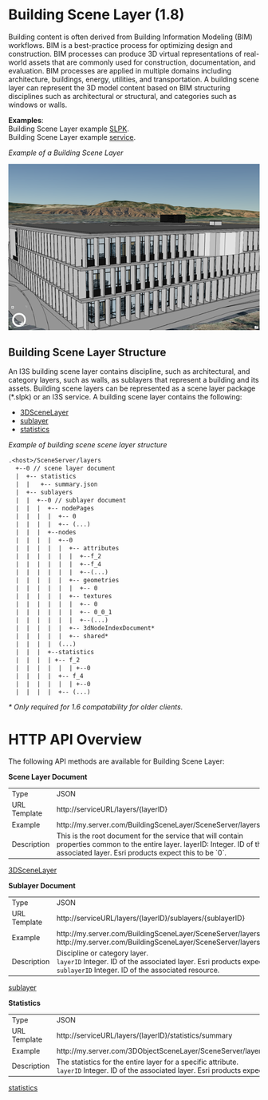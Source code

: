 # Building Scene Layer (1.8)

Building content is often derived from Building Information Modeling (BIM) workflows. BIM is a best-practice process for optimizing design and construction. BIM processes can produce 3D virtual representations of real-world assets that are commonly used for construction, documentation, and evaluation. BIM processes are applied in multiple domains including architecture, buildings, energy, utilities, and transportation. A building scene layer can represent the 3D model content based on BIM structuring disciplines such as architectural or structural, and categories such as windows or walls.

**Examples**:<br />
Building Scene Layer example [SLPK](https://3dcities.maps.arcgis.com/home/item.html?id=3e6417f6544b422496a022f6e84aeaaa).<br />
Building Scene Layer example [service](https://3dcities.maps.arcgis.com/home/item.html?id=bc11dd06a20546509679c1b3bc83380d).<br />

*Example of a Building Scene Layer*

![Building Scene Layer](../img/buildingSceneLayer.png)

## Building Scene Layer Structure
An I3S building scene layer contains discipline, such as architectural, and category layers, such as walls, as sublayers that represent a building and its assets. Building scene layers can be represented as a scene layer package (*.slpk) or an I3S service. A building scene layer contains the following:

- [3DSceneLayer](layer.bld.md)
- [sublayer](sublayer.bld.md)
- [statistics](stats.bld.md)

*Example of building scene scene layer structure*

```
.<host>/SceneServer/layers
  +--0 // scene layer document
  |  +-- statistics
  |  |   +-- summary.json
  |  +-- sublayers
  |  |  +--0 // sublayer document
  |  |  |  +-- nodePages
  |  |  |  |  +-- 0
  |  |  |  |  +-- (...)
  |  |  |  +--nodes
  |  |  |  |  +--0
  |  |  |  |  |  +-- attributes
  |  |  |  |  |  |  +--f_2
  |  |  |  |  |  |  +--f_4
  |  |  |  |  |  |  +--(...)
  |  |  |  |  |  +-- geometries
  |  |  |  |  |  |  +-- 0
  |  |  |  |  |  +-- textures
  |  |  |  |  |  |  +-- 0
  |  |  |  |  |  |  +-- 0_0_1
  |  |  |  |  |  |  +--(...)
  |  |  |  |  |  +-- 3dNodeIndexDocument*
  |  |  |  |  |  +-- shared* 
  |  |  |  |  (...) 
  |  |  |  +--statistics
  |  |  |  | +-- f_2
  |  |  |  |  |  | +--0
  |  |  |  |  +-- f_4
  |  |  |  |  |  | +--0
  |  |  |  |  +-- (...)
```

_* Only required for 1.6 compatability for older clients._ <br />

# HTTP API Overview

The following API methods are available for Building Scene Layer:

**Scene Layer Document**
<table>
<tr>
    <td>Type</td>
    <td>JSON</td>
</tr>
<tr>
    <td>URL Template</td>
    <td>http://serviceURL/layers/{layerID}</td>
</tr>
<tr>
    <td>Example</td>
    <td>http://my.server.com/BuildingSceneLayer/SceneServer/layers/0 </td>
</tr>
<tr>
    <td>Description</td>
    <td>This is the root document for the service that will contain properties common to the entire layer. layerID: Integer. ID of the associated layer. Esri products expect this to be `0`.</td>
</tr>
</table>

[3DSceneLayer](layer.bld.md)

**Sublayer Document**
<table>
<tr>
    <td>Type</td>
    <td>JSON</td>
</tr>
<tr>
    <td>URL Template</td>
    <td>http://serviceURL/layers/{layerID}/sublayers/{sublayerID}</td>
</tr>
<tr>
    <td>Example</td>
    <td>http://my.server.com/BuildingSceneLayer/SceneServer/layers/0/sublayers/33 <br /> 
    http://my.server.com/BuildingSceneLayer/SceneServer/layers/0/sublayers/33/nodes/0/geometries/0 </td>
</tr>
<tr>
    <td>Description</td>
    <td>Discipline or category layer. <br/>
    <code>layerID</code> Integer. ID of the associated layer. Esri products expect this to be `0`. <br/>
    <code>sublayerID</code> Integer. ID of the associated resource. </td>
</tr>
</table>

[sublayer](sublayer.bld.md)

**Statistics**
<table>
<tr>
    <td>Type</td>
    <td>JSON</td>
</tr>
<tr>
    <td>URL Template</td>
    <td>http://serviceURL/layers/{layerID}/statistics/summary</td>
</tr>
<tr>
    <td>Example</td>
    <td>http://my.server.com/3DObjectSceneLayer/SceneServer/layers/0/statistics/summary  </td>
</tr>
<tr>
    <td>Description</td>
    <td>The statistics for the entire layer for a specific attribute. <br/>
    <code>layerID</code> Integer. ID of the associated layer. Esri products expect this to be `0`.
</tr>
</table>

[statistics](stats.bld.md)
